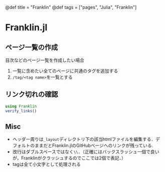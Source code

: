 @def title = "Franklin"
@def tags = ["pages", "Julia", "Franklin"]

# Franklin.jl

## ページ一覧の作成
目次などのページ一覧を作成したい場合
1. 一覧に含めたい全てのページに共通のタグを追加する
1. `/tag/<tag name>`を一覧とする

## リンク切れの確認
```julia
using Franklin
verify_links()
```

## Misc
- ヘッダー周りは`_layout`ディレクトリ下の該当htmlファイルを編集する．デフォルトのままだとFranklin.jlのGitHubページへのリンクが残っている.
- 改行はダブルスペースではなく`\\`．（正確にはバックスラッシュ一個で良いが，Franklinがクラッシュするのでここでは2個で表記．）
- tagは全て小文字として処理される
